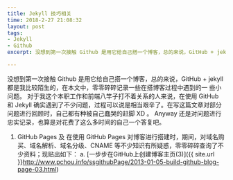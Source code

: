 ```yaml
---
title: Jekyll 技巧相关
time: 2018-2-27 21:08:32
layout: post
tags:
- Jekyll
- Github
excerpt: 没想到第一次接触 Github 是用它给自己搭一个博客，总的来说，GitHub + jekyll 都是我比较陌生的，在本文中，零零碎碎记录一些在搭博客过程中遇到的一些小问题。

---
```



没想到第一次接触 Github 是用它给自己搭一个博客，总的来说，GitHub + jekyll 都是我比较陌生的，在本文中，零零碎碎记录一些在搭博客过程中遇到的一
些小问题。
对于我这个本职工作和前端八竿子打不着关系的人来说，在使用 GitHub 和 Jekyll 确实遇到了不少问题，过程可以说是相当艰辛了。在写这篇文章对部分问题进行回顾时，自己都有种被自己蠢哭的赶脚 XD 。
Anyway 还是对问题进行忠实记录，也算是对花费了这么多时间的自己一个答复吧。
1. GitHub Pages 及
在使用 GitHub Pages 对博客进行搭建时，期间，对域名购买、域名解析、域名分级、CNAME 等不少知识有所疑惑，零零碎碎查询了不少资料；现贴出如下：
a. [一步步在GitHub上创建博客主页(3)]({{ site.url }}http://www.pchou.info/ssgithubPage/2013-01-05-build-github-blog-page-03.html)
